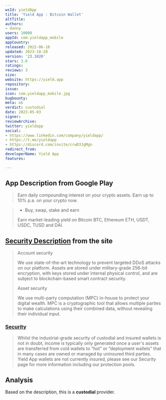 ```yaml
---
wsId: yieldApp
title: 'Yield App : Bitcoin Wallet'
altTitle: 
authors:
- danny
users: 10000
appId: com.yieldapp_mobile
appCountry: 
released: 2022-06-10
updated: 2023-10-20
version: '23.1020'
stars: 3.6
ratings: 
reviews: 3
size: 
website: https://yield.app
repository: 
issue: 
icon: com.yieldapp_mobile.jpg
bugbounty: 
meta: ok
verdict: custodial
date: 2023-05-03
signer: 
reviewArchive: 
twitter: yieldapp
social:
- https://www.linkedin.com/company/yieldapp/
- https://t.me/yieldapp
- https://discord.com/invite/crwD3JgMgn
redirect_from: 
developerName: Yield App
features: 

---
```


## App Description from Google Play

> Earn daily compounding interest on your crypto assets. Earn up to 10% p.a. on your crypto now.

> - Buy, swap, stake and earn
>
> Earn market-leading yield on Bitcoin BTC, Ethereum ETH, USDT, USDC, TUSD and DAI.

## [Security Description](https://yield.app/security) from the site 

> Account security
>
> We use state-of-the-art technology to prevent targeted DDoS attacks on our platform. Assets are stored under military-grade 256-bit encryption, with keys stored under internal physical control, and are subject to blockchain-based smart contract security.
>
> Asset security
>
> We use multi-party computation (MPC) in-house to protect your digital wealth. MPC is a cryptographic tool that allows multiple parties to make calculations using their combined data, without revealing their individual input.

### [Security](https://support.yield.app/hc/en-us/articles/360016027818-Are-Yield-App-s-wallets-insured-)

> Whilst the industrial-grade security of custodial and insured wallets is not in doubt, income is typically only generated once a user's assets are transferred from cold wallets to “hot” or “deployment wallets” that in many cases are owned or managed by uninsured third parties. Yield App wallets are not currently insured, please see our Security page for more information including our protection pools.

## Analysis 

Based on the description, this is a **custodial** provider.